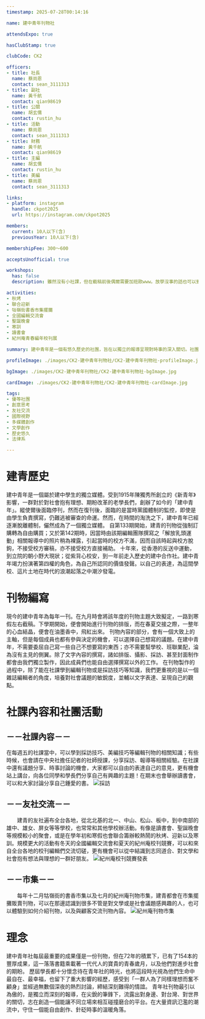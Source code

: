 ```yaml
---
timestamp: 2025-07-28T00:14:16

name: 建中青年刊物社

attendsExpo: true

hasClubStamp: true

clubCode: CK2

officers:
- title: 社長
  name: 蔡尚恩
  contact: sean_3111313
- title: 副社
  name: 黃千航
  contact: qian98619
- title: 公關
  name: 胡玄儒
  contact: rustin_hu
- title: 活動
  name: 蔡尚恩
  contact: sean_3111313
- title: 財務
  name: 黃千航
  contact: qian98619
- title: 主編
  name: 胡玄儒
  contact: rustin_hu
- title: 美編
  name: 蔡尚恩
  contact: sean_3111313

links:
- platform: instagram
  handle: ckpot2025
  url: https://instagram.com/ckpot2025

members:
  current: 10人以下(含)
  previousYear: 10人以下(含)

membershipFee: 300～600

acceptsUnofficial: true

workshops:
  has: false
  description: 雖然沒有小社課，但在截稿前後偶爾需要加班歐www。放學沒事的話也可以到社辦看看，找學長聊天(哈哈。

activities:
- 秋烤
- 聯合迎新
- 牯嶺街書香市集擺攤
- 全國編輯交流會
- 聖誕晚會
- 寒訓
- 讀書會
- 紀州庵青春編年校刊展

summary: 建中青年是一個有悠久歷史的社團，旨在以獨立的報導呈現對時事的深入關切。社團活動主要在學習製作刊物，包含撰寫報導、採訪技巧及美術編輯等。

profileImage: ./images/CK2-建中青年刊物社/CK2-建中青年刊物社-profileImage.jpg

bgImage: ./images/CK2-建中青年刊物社/CK2-建中青年刊物社-bgImage.jpg

cardImage: ./images/CK2-建中青年刊物社/CK2-建中青年刊物社-cardImage.jpg

tags:
- 優等社團
- 創意思考
- 友社交流
- 國際視野
- 多媒體創作
- 文學創作
- 歷史悠久
- 法律系

---
```


# 建青歷史
建中青年是一個屬於建中學生的獨立媒體。受到1915年陳獨秀所創立的《新青年》影響，一群對於對社會抱有理想、期盼改革的老學長們，創辦了如今的「建中青年」。縱使爾後面臨停刊，然而在復刊後，面臨的是當時黨國體制的監控，即使是由學生負責撰寫，仍難逃被審查的命運。然而，在時間的淘洗之下，建中青年已經逐漸脫離體制，儼然成為了一個獨立媒體。
自第133期開始，建青的刊物從強制訂購轉為自由購買；又於第142期時，因當時由該期編輯團隊撰寫之「解放乳頭運動」相關報導中的照片稍為裸露，引起當時的校方不滿，因而自該時起與校方脫鉤，不接受校方審稿，亦不接受校方直接補助。
十年來，從香港的反送中運動，到立院的朝小野大現狀；從紫背心校安，到一年前走入歷史的建中合作社。建中青年竭力扮演著第四權的角色，為自己所認同的價值發聲。以自己的表達，為這間學校、這片土地在時代的浪潮起落之中潮汐發電。

# 刊物編寫
現今的建中青年為每年一刊。在九月時會將該年度的刊物主題大致擬定，一路到寒假左右截稿。下學期開始，便會開始進行刊物的排版，而在春夏交接之際，一整年的心血結晶，便會在油墨香中，飛紅出來。
刊物內容的部分，會有一個大致上的主軸，但是每個成員也都有參與決定的機會，可以選擇自己想寫的議題。在建中青年，不需要委屈自己寫一些自己不想要寫的東西；亦不需要幫學校、班聯業配，淪為沒有主見的側翼。除了文字內容的撰寫，諸如排版、攝影、採訪、甚至封面制作都會由我們獨立製作，因此成員們也能自由選擇撰寫以外的工作。
在刊物製作的過程中，除了能在社課學到編輯刊物或是採訪技巧等知識，我們更重視的是以一個雜誌編輯者的角度，培養對社會議題的敏銳度，並輔以文字表達、呈現自己的觀點。

# 社課內容和社團活動
## －－社課內容－－

在每週五的社課當中，可以學到採訪技巧、美編技巧等編輯刊物的相關知識；有些時候，也會請在中央社擔任記者的社師授課，分享採訪、報導等相關經驗。在社課中還有議題分享、時事討論的機會，大家都可以自由的表達自己的意見，更有機會站上講台，向各位同學和學長們分享自己有興趣的主題！在期末也會舉辦讀書會，可以和大家討論分享自己鍾愛的書。
![採訪](./images/CK2-建中青年刊物社/CK2-建中青年刊物社-content-0.jpg)

## －－友社交流－－

　　建青的友社遍布全台各地，從北北基的北一、中山、松山、板中，到中南部的雄中、雄女、屏女等等學校，也常常和其他學校辦活動。有像是讀書會、聖誕晚會等規模較小的聚會，或是在學年初和寒假也會聯合籌辦較熱鬧的秋烤、迎新以及寒訓。規模更大的活動有冬天的全國編輯交流會和夏天的紀州庵校刊競賽，可以和來自全台各地的校刊編輯們交流切磋，更有機會可以從中結識到志同道合、對文學和社會抱有想法與理想的一群好朋友。
![紀州庵校刊競賽發表](./images/CK2-建中青年刊物社/CK2-建中青年刊物社-content-1.jpg)

## －－市集－－

　　每年十二月牯嶺街的書香市集以及七月的紀州庵刊物市集，建青都會在市集擺攤販賣刊物，可以在那邊認識到很多不管是對文學或是社會議題感興趣的人，也可以體驗到如何介紹刊物，以及與顧客交流刊物內容。
![紀州庵刊物市集](./images/CK2-建中青年刊物社/CK2-建中青年刊物社-content-2.jpg)

# 理念
建中青年社每屆最重要的成果僅是一份刊物，但在72年的積累下，已有了154本的豐厚成果，這一落落書籍乘載著一代代人的寶貴的青春歲月，以及他們對進步社會的期盼。
歷屆學長都十分懷念待在青年社的時光，也將這段時光視為他們生命中最自在、最幸福，也留下了重大影響的經歷，感受到「一群人為了同樣理想而奮不顧身」並經過無數個深夜的熱烈討論，締結深刻難得的情誼。
青年社刊物最引以為傲的，是獨立而深刻的報導，在尖銳的筆鋒下，流露出對身邊、對台灣、對世界的關切，志在創造一個能讓不同立場來相互碰撞磨合的平台。在大量資訊氾濫的潮流中，守住一個能自由創作、針砭時事的溫暖角落。
